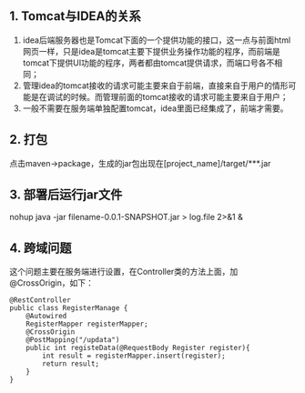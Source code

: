 ## 1. Tomcat与IDEA的关系
1. idea后端服务器也是Tomcat下面的一个提供功能的接口，这一点与前面html网页一样，只是idea是tomcat主要下提供业务操作功能的程序，而前端是tomcat下提供UI功能的程序，两者都由tomcat提供请求，而端口号各不相同；  
2. 管理idea的tomcat接收的请求可能主要来自于前端，直接来自于用户的情形可能是在调试的时候。而管理前面的tomcat接收的请求可能主要来自于用户；  
3. 一般不需要在服务端单独配置tomcat，idea里面已经集成了，前端才需要。
## 2. 打包
点击maven->package，生成的jar包出现在[project_name]/target/***.jar

## 3. 部署后运行jar文件

  nohup java -jar filename-0.0.1-SNAPSHOT.jar > log.file 2>&1 &

## 4. 跨域问题
这个问题主要在服务端进行设置，在Controller类的方法上面，加@CrossOrigin，如下：  

    @RestController
    public class RegisterManage {
        @Autowired
        RegisterMapper registerMapper;
        @CrossOrigin
        @PostMapping("/updata")
        public int registeData(@RequestBody Register register){
            int result = registerMapper.insert(register);
            return result;
        }
    }
